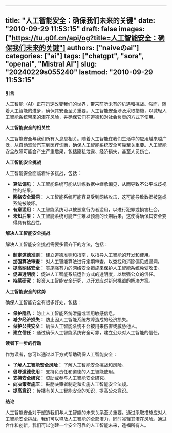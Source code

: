 
---
title: "人工智能安全：确保我们未来的关键"
date: "2010-09-29 11:53:15"
draft: false
images: ["https://tu.g0f.cn/api/og?title=人工智能安全：确保我们未来的关键"]
authors: ["naiveのai"]
categories: ["ai"]
tags: ["chatgpt", "sora", "openai", "Mistral AI"]
slug: "20240229s055240"
lastmod: "2010-09-29 11:53:15"
---
**引言**

人工智能（AI）正在迅速改变我们的世界，带来前所未有的机遇和挑战。然而，随着人工智能的进步，确保其安全至关重要。人工智能安全涉及采取措施，以减轻人工智能系统带来的潜在风险，并确保它们在道德和对社会负责的方式下使用。

**人工智能安全的相关性**

人工智能安全与我们所有人息息相关。随着人工智能在我们生活中的应用越来越广泛，从自动驾驶汽车到医疗诊断，确保人工智能系统安全可靠至关重要。人工智能安全故障可能会产生严重后果，包括隐私泄露、经济损失，甚至人员伤亡。

**人工智能安全挑战**

人工智能安全面临着许多挑战，包括：

* **算法偏见：** 人工智能系统可能从训练数据中继承偏见，从而导致不公平或歧视性的结果。
* **网络安全漏洞：** 人工智能系统可能容易受到网络攻击，这可能导致数据被盗或系统被破坏。
* **有意滥用：** 人工智能系统可以被恶意行为者滥用，以进行犯罪或损害社会。
* **未知后果：** 人工智能系统可能产生难以预测的长期后果，这使得确保其安全变得具有挑战性。

**解决人工智能安全挑战**

解决人工智能安全挑战需要多管齐下的方法，包括：

* **制定道德准则：** 建立道德准则和指南，以指导人工智能的开发和使用。
* **加强算法审查：** 对人工智能算法进行定期审查，以查找和消除偏见或漏洞。
* **提高网络安全：** 实施强有力的网络安全措施来保护人工智能系统免受攻击。
* **促进透明度：** 促进人工智能系统运作方式的透明度，以增强公众的信任。
* **持续研究：** 投资人工智能安全研究，以开发应对新兴挑战的解决方案。

**人工智能安全的优势**

确保人工智能安全有很多好处，包括：

* **保护隐私：** 防止人工智能系统泄露或滥用敏感信息。
* **减少经济损失：** 防止因人工智能系统故障造成的经济损失。
* **保护公共安全：** 确保人工智能系统不会被用来伤害或威胁他人。
* **建立信任：** 通过确保人工智能系统安全可靠，建立公众对人工智能的信任。

**读者下一步的行动**

作为读者，您可以通过以下方式帮助确保人工智能安全：

* **了解人工智能安全风险：** 了解人工智能安全挑战和风险。
* **倡导道德使用：** 支持负责任和道德的人工智能使用。
* **支持安全研究：** 资助或参与人工智能安全研究。
* **向决策者施压：** 鼓励决策者制定和实施人工智能安全法规。
* **提高意识：** 传播有关人工智能安全的知识，提高公众意识。

**结论**

人工智能安全对于塑造我们与人工智能的未来关系至关重要。通过采取措施应对人工智能安全挑战，我们可以释放人工智能的全部潜力，同时减轻其潜在风险。通过合作和创新，我们可以创建一个安全可靠的人工智能未来，造福所有人。
